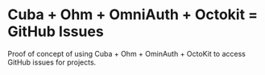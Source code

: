 Cuba + Ohm + OmniAuth + Octokit = GitHub Issues
=========================================

Proof of concept of using Cuba + Ohm + OminAuth + OctoKit to access GitHub issues for projects.
